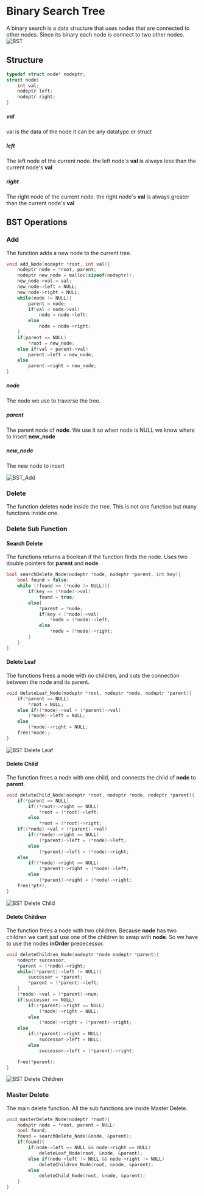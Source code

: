 # Binary Search Tree
A binary search is a data structure that uses nodes that are connected to other nodes.
Since its binary each node is connect to two other nodes.
<br>
![BST](Images/BST.png)

## Structure
```c
typedef struct node* nodeptr;
struct node{
    int val;
    nodeptr left;
    nodeptr right;
}
```

##### val
val is the data of the node it can be any datatype or struct
##### left
The left node of the current node. the left node's **val** is always less than the current node's **val**
##### right
The right node of the current node. the right node's **val** is always greater than the current node's **val**

## BST Operations
### Add
The function adds a new node to the current tree.
```c
void add_Node(nodeptr *root, int val){
    nodeptr node = *root, parent;
    nodeptr new_node = malloc(sizeof(nodeptr));
    new_node->val = val;
    new_node->left = NULL;
    new_node->right = NULL;
    while(node != NULL){
        parent = node;
        if(val < node->val)
            node = node->left;
        else
            node = node->right;
    }
    if(parent == NULL)
        *root = new_node;
    else if(val < parent->val)
        parent->left = new_node;
    else
        parent->right = new_node;
}
```
##### node
The node we use to traverse the tree.
##### parent
The parent node of **node**. We use it so when node is NULL we know where to insert **new_node**
##### new_node
The new node to insert

![BST_Add](Images/BST_Add.gif)
### Delete
The function deletes node inside the tree.
This is not one function but many functions inside one.
### Delete Sub Function
#### Search Delete
The functions returns a boolean if the function finds the node.
Uses two double pointers for **parent** and **node**.
```c
bool searchDelete_Node(nodeptr *node, nodeptr *parent, int key){
    bool found = false;
    while (!found == (*node != NULL)){
        if(key == (*node)->val)
            found = true;
        else{
            *parent = *node;
            if(key < (*node)->val)
                *node = (*node)->left;
            else
                *node = (*node)->right;
        }
    }
}
```
#### Delete Leaf
The functions frees a node with no children, 
and cuts the connection between the node and its parent.
```c
void deleteLeaf_Node(nodeptr *root, nodeptr *node, nodeptr *parent){
    if(*parent == NULL)
        *root = NULL;
    else if((*node)->val < (*parent)->val)
        (*node)->left = NULL;
    else
        (*node)->right = NULL;
    free(*node);
}
```
![BST Delete Leaf](Images/BST_DelLeaf.gif)

#### Delete Child
The function frees a node with one child,
and connects the child of **node** to **parent**.
```c
void deleteChild_Node(nodeptr *root, nodeptr *node, nodeptr *parent){
    if(*parent == NULL)
        if((*root)->right == NULL)
            *root = (*root)->left;
        else
            *root = (*root)->right;
    if((*node)->val < (*parent)->val)
        if((*node)->right == NULL)
            (*parent)->left = (*node)->left;
        else
            (*parent)->left = (*node)->right;
    else
        if((*node)->right == NULL)
            (*parent)->right = (*node)->left;
        else
            (*parent)->right = (*node)->right;
    free(*ptr);
}
```
![BST Delete Child](Images/BST_DelChild.gif)
#### Delete Children
The function frees a node with two children.
Because **node** has two children we cant just use one of the children to swap with **node**.
So we have to use the nodes **inOrder** predecessor.

```c
void deleteChildren_Node(nodeptr *node nodeptr *parent){
    nodeptr successor;
    *parent = (*node)->right;
    while((*parent)->left != NULL){
        successor = *parent;
        *parent = (*parent)->left;
    }
    (*node)->val = (*parent)->num;
    if(successor == NULL)
        if((*parent)->right == NULL)
            (*node)->right = NULL;
        else
            (*node)->right = (*parent)->right;
    else
        if((*parent)->right = NULL)
            successor->left = NULL;
        else
            successor->left = (*parent)->right;

    free(*parent);
}
```

![BST Delete Children](Images/BST_DelChildren.gif)

### Master Delete
The main delete function. All the sub functions are inside Master Delete.
```c
void masterDelete_Node(nodeptr *root){
    nodeptr node = *root, parent = NULL:
    bool found;
    found = searchDelete_Node(&node, &parent);
    if(found){
        if(node->left == NULL && node->right == NULL)
            deleteLeaf_Node(root, &node, &parent);
        else if(node->left != NULL && node->right != NULL)
            deleteChildren_Node(root, &node, &parent);
        else
            deleteChild_Node(root, &node, &parent);
    }
}
```
